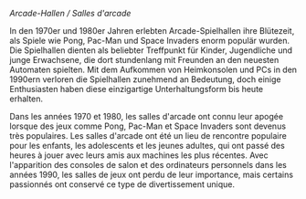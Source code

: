 *Arcade-Hallen / Salles d'arcade*

In den 1970er und 1980er Jahren erlebten Arcade-Spielhallen ihre Blütezeit, als Spiele wie Pong, Pac-Man und Space Invaders enorm populär wurden. Die Spielhallen dienten als beliebter Treffpunkt für Kinder, Jugendliche und junge Erwachsene, die dort stundenlang mit Freunden an den neuesten Automaten spielten. Mit dem Aufkommen von Heimkonsolen und PCs in den 1990ern verloren die Spielhallen zunehmend an Bedeutung, doch einige Enthusiasten haben diese einzigartige Unterhaltungsform bis heute erhalten.

Dans les années 1970 et 1980, les salles d'arcade ont connu leur apogée lorsque des jeux comme Pong, Pac-Man et Space Invaders sont devenus très populaires. Les salles d'arcade ont été un lieu de rencontre populaire pour les enfants, les adolescents et les jeunes adultes, qui ont passé des heures à jouer avec leurs amis aux machines les plus récentes. Avec l'apparition des consoles de salon et des ordinateurs personnels dans les années 1990, les salles de jeux ont perdu de leur importance, mais certains passionnés ont conservé ce type de divertissement unique.
